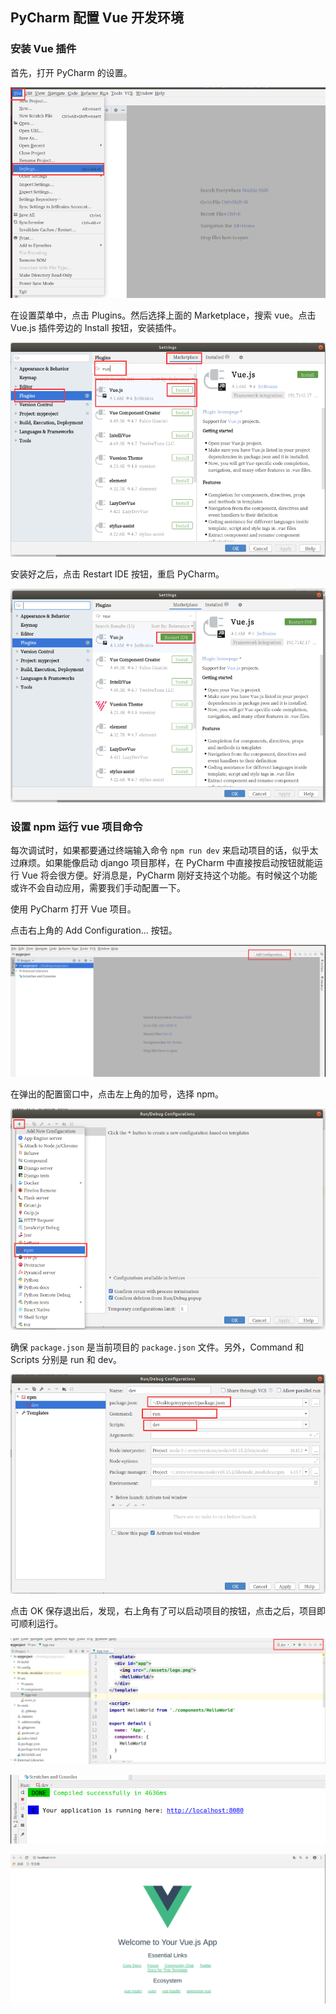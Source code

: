 ## PyCharm 配置 Vue 开发环境

### 安装 Vue 插件

首先，打开 PyCharm 的设置。

![1582288596213](vue-pycharm.assets/1582288596213.png)

在设置菜单中，点击 Plugins。然后选择上面的 Marketplace，搜索 vue。点击 Vue.js 插件旁边的 Install 按钮，安装插件。

![1582288856677](vue-pycharm.assets/1582288856677.png)

安装好之后，点击 Restart IDE 按钮，重启 PyCharm。

![1582288943646](vue-pycharm.assets/1582288943646.png)

### 设置 npm 运行 vue 项目命令

每次调试时，如果都要通过终端输入命令 `npm run dev` 来启动项目的话，似乎太过麻烦。如果能像启动 django 项目那样，在 PyCharm 中直接按启动按钮就能运行 Vue 将会很方便。好消息是，PyCharm 刚好支持这个功能。有时候这个功能或许不会自动应用，需要我们手动配置一下。

使用 PyCharm 打开 Vue 项目。

点击右上角的 Add Configuration... 按钮。

![1582289237539](vue-pycharm.assets/1582289237539.png)

在弹出的配置窗口中，点击左上角的加号，选择 npm。

![1582289798934](vue-pycharm.assets/1582289798934.png)

确保 `package.json` 是当前项目的 `package.json` 文件。另外，Command 和 Scripts 分别是 run 和 dev。

![1582289835235](vue-pycharm.assets/1582289835235.png)

点击 OK 保存退出后，发现，右上角有了可以启动项目的按钮，点击之后，项目即可顺利运行。

![1582289964627](vue-pycharm.assets/1582289964627.png)

![1582289994218](vue-pycharm.assets/1582289994218.png)

![1582290028393](vue-pycharm.assets/1582290028393.png)